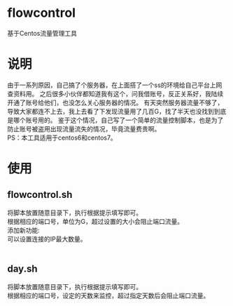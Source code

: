 # flowcontrol
基于Centos流量管理工具
# 说明
由于一系列原因，自己搞了个服务器，在上面搭了一个ss的环境给自己平台上网查资料用。 之后很多小伙伴都知道我有这个，问我借账号，反正关系好，我陆续开通了账号给他们，也没怎么关心服务器的情况。 有天突然服务器流量不够了，导致大家都连不上去，我上去看了下发现流量用了几百G，找了半天也没找到到底是哪个账号用的。 鉴于这个情况，自己写了一个简单的流量控制脚本，也是为了防止账号被盗用出现流量流失的情况，毕竟流量费贵啊。<br>
PS：本工具适用于centos6和centos7。<br>
# 使用
## flowcontrol.sh
将脚本放置随意目录下，执行根据提示填写即可。<br>
根据相应的端口号，单位为G，超过设置的大小会阻止端口流量。<br>
添加新功能:<br>
可以设置连接的IP最大数量。<br>
<br>
## day.sh
将脚本放置随意目录下，执行根据提示填写即可。<br>
根据相应的端口号，设定的天数来监控，超过指定天数后会阻止端口流量。<br>
